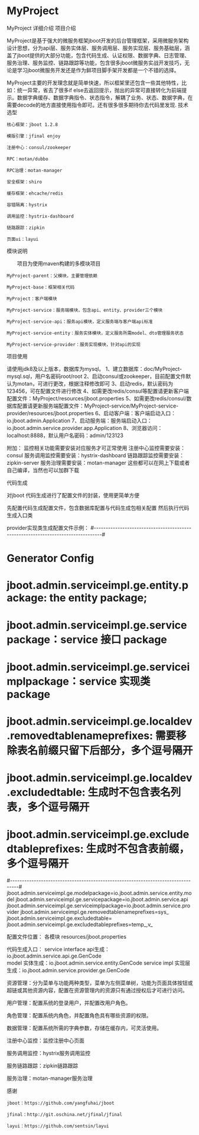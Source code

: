 # MyProject
MyProject 详细介绍
项目介绍

MyProject是基于强大的微服务框架jboot开发的后台管理框架，采用微服务架构设计思想，分为api层、服务实体层、服务调用层、服务实现层、服务基础层，涵盖了jboot提供的大部分功能，包含代码生成、认证权限、数据字典、日志管理、服务治理、服务监控、链路跟踪等功能，包含很多jboot微服务实战开发技巧，无论是学习jboot微服务开发还是作为鲜项目脚手架开发都是一个不错的选择。

MyProject主要的开发理念就是简单快速，所以框架里还包含一些其他特性，比如：统一异常，省去了很多if else去返回提示，抛出的异常可直接转化为前端提示。数据字典缓存、数据字典指令、状态指令，解耦了业务、状态、数据字典，在需要decode的地方直接使用指令即可。还有很多很多期待你去代码里发现.
技术选型

    核心框架：jboot 1.2.8

    模版引擎：jfinal enjoy 

    注册中心：consul/zookeeper

    RPC：motan/dubbo

    RPC治理：motan-manager

    安全框架：shiro

    缓存框架：ehcache/redis

    容错隔离：hystrix

    调用监控：hystrix-dashboard

    链路跟踪：zipkin

    页面ui：layui

模块说明

　　项目为使用maven构建的多模块项目

    MyProject-parent：父模块，主要管理依赖

    MyProject-base：框架相关代码

    MyProject：客户端模块

    MyProject-service：服务端模块，包含api、entity、provider三个模块

    MyProject-service-api：服务api模块，定义服务端与客户端api标准

    MyProject-service-entity：服务实体模块，定义服务所需model、dto管理服务状态

    MyProject-service-provider：服务实现模块，针对api的实现

项目使用

请使用jdk8及以上版本，数据库为mysql。
1、建立数据库：doc/MyProject-mysql.sql，用户名密码root/root
2、启动consul或zookeeper，目前配置文件默认为motan，可进行更改，根据注释修改即可
3、启动redis，默认密码为 123456，可在配置文件进行修改
4、如需更改redis/consul等配置请更新客户端配置文件：MyProject/resources/jboot.properties
5、如需更改redis/consul/数据库配置请更新服务端配置文件：MyProject-service/MyProject-service-provider/resources/jboot.properties
6、启动客户端：客户端启动入口：io.jboot.admin.Application
7、启动服务端：服务端启动入口：io.jboot.admin.service.provider.app.Application
8、浏览器访问：localhost:8888，默认用户名密码：admin/123123

附加：
监控相关功能需要安装对应服务才可正常使用
注册中心监控需要安装：consul
服务调用监控需要安装：hystrix-dashboard
链路跟踪监控需要安装：zipkin-server
服务治理需要安装：motan-manager
这些都可以在网上下载或者自己编译，当然也可以加群下载

代码生成

对jboot 代码生成进行了配置文件的封装，使用更简单方便

先配置代码生成配置文件，包含数据库配置与代码生成包相关配置
然后执行代码生成入口类

provider实现类生成配置文件示例：
#---------------------------------------------------------------------------------#
# Generator Config
# jboot.admin.serviceimpl.ge.entity.package: the entity package;
# jboot.admin.serviceimpl.ge.servicepackage：service 接口 package
# jboot.admin.serviceimpl.ge.serviceimplpackage：service 实现类 package
# jboot.admin.serviceimpl.ge.localdev.removedtablenameprefixes: 需要移除表名前缀只留下后部分，多个逗号隔开
# jboot.admin.serviceimpl.ge.localdev.excludedtable: 生成时不包含表名列表，多个逗号隔开
# jboot.admin.serviceimpl.ge.excludedtableprefixes: 生成时不包含表前缀，多个逗号隔开
#---------------------------------------------------------------------------------#
jboot.admin.serviceimpl.ge.modelpackage=io.jboot.admin.service.entity.model
jboot.admin.serviceimpl.ge.servicepackage=io.jboot.admin.service.api
jboot.admin.serviceimpl.ge.serviceimplpackage=io.jboot.admin.service.provider
jboot.admin.serviceimpl.ge.removedtablenameprefixes=sys_
jboot.admin.serviceimpl.ge.excludedtable=
jboot.admin.serviceimpl.ge.excludedtableprefixes=temp_,v_

配置文件位置：
各模块 resources/jboot.properties

代码生成入口：
service interface api生成：io.jboot.admin.service.api.ge.GenCode    
model 实体生成：io.jboot.admin.service.entity.GenCode
service impl 实现层生成：io.jboot.admin.service.provider.ge.GenCode
 

 

资源管理：分为菜单与功能两种类型，菜单为左侧菜单树，功能为页面具体按钮或超链或其他资源内容，配置在资源管理内的资源只有通过授权后才可进行访问。

 

用户管理：配置系统的登录用户，并配置改用户角色。

 

角色管理：配置系统内角色，并配置角色具有哪些资源的权限。

 

数据管理：配置系统所需的字典参数，存储在缓存内，可灵活使用。 

注册中心监控：监控注册中心页面

 

服务调用监控：hystrix服务调用监控

 

服务链路跟踪：zipkin链路跟踪

 

服务治理：motan-manager服务治理

 
感谢

    jboot：https://github.com/yangfuhai/jboot

    jfinal：http://git.oschina.net/jfinal/jfinal

    layui：https://github.com/sentsin/layui

